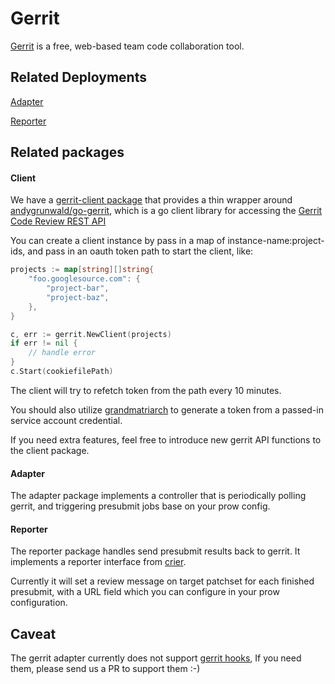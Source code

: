 # Gerrit

[Gerrit] is a free, web-based team code collaboration tool.

## Related Deployments

[Adapter](/prow/cmd/gerrit)

[Reporter](/prow/cmd/crier) 

## Related packages

#### Client

We have a [gerrit-client package](/prow/gerrit/client) that provides a thin wrapper around  
[andygrunwald/go-gerrit](https://github.com/andygrunwald/go-gerrit), which is a go client library
for accessing the [Gerrit Code Review REST API](https://gerrit-review.googlesource.com/Documentation/rest-api.html)

You can create a client instance by pass in a map of instance-name:project-ids, and pass in an oauth token path to
start the client, like:

```go
projects := map[string][]string{
	"foo.googlesource.com": {
		"project-bar",
		"project-baz",
	},
}

c, err := gerrit.NewClient(projects)
if err != nil {
	// handle error
}
c.Start(cookiefilePath)
```

The client will try to refetch token from the path every 10 minutes.

You should also utilize [grandmatriarch] to generate a token from a
passed-in service account credential.

If you need extra features, feel free to introduce new gerrit API functions to the client package.


#### Adapter

The adapter package implements a controller that is periodically polling gerrit, and triggering
presubmit jobs base on your prow config.


#### Reporter

The reporter package handles send presubmit results back to gerrit. It implements a reporter interface
from [crier].

Currently it will set a review message on target patchset for each finished presubmit, with a URL field
which you can configure in your prow configuration.

<!-- TODO(krzyzacy): add labeling + aggregate result after https://github.com/kubernetes/test-infra/pull/9506 -->

## Caveat

The gerrit adapter currently does not support [gerrit hooks](https://gerrit-review.googlesource.com/Documentation/config-hooks.html),
If you need them, please send us a PR to support them :-)


[Gerrit]: https://www.gerritcodereview.coQm/
[Prow]: /prow/README.md
[grandmatriarch]: /prow/cmd/grandmatriarch
[crier]: /prow/crier